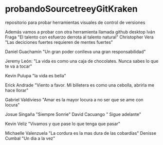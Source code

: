 # probandoSourcetreeyGitKraken
repositorio para probar herramientas visuales de control de versiones 

Además vamos a probar con otra herramienta llamada github desktop
Iván Fraga "El talento con esfuerzo derrota al talento natural"
Christopher Vera "Las deciciones fuertes requieren de mentes fuertes"

Daniel Guachamín "Un gran poder conlleva una gran responsabilidad"


Jeremy León: "La vida es como una caja de chocolates. Nunca sabes lo que te va a tocar"

Kevin Pulupa "la vida es bella"

Erick Andrade "Viento a favor. Mi billetera es como una cebolla, abrirla me hace llorar"

Gabriel Valdivieso "Amar es la mayor locura a no ser que se ame con locura"

Josue Singaña "Siempre Sonrie"
David Cacuango " Sigue adelante"

Kevin Veliz "Vivamos y que pase lo que tenga que pasar"

Michaelle Valenzuela "La cordura es la mas dura de las cobardías"
Denisse Cumbal "Un dia a la vez"
